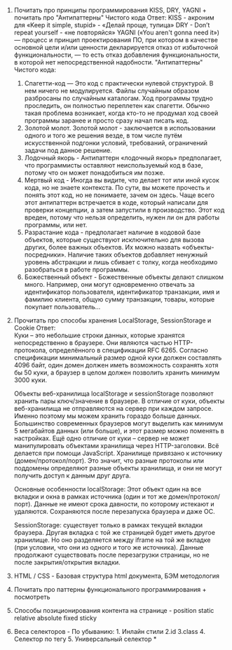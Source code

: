 1) Почитать про принципы программирования KISS, DRY, YAGNI + почитать про "Антипаттерны" Чистого кода
   Ответ:
   KISS - акроним для «Keep it simple, stupid» - «Делай проще, тупица»
   DRY - Don’t repeat yourself - «не повторяйся»
   YAGNI («You aren't gonna need it») — процесс и принцип проектирования ПО, при котором в качестве основной
   цели и/или ценности декларируется отказ от избыточной функциональности, — то есть отказ добавления функциональности,
   в которой нет непосредственной надобности.
   "Антипаттерны" Чистого кода:
    1. Спагетти-код — Это код с практически нулевой структурой. В нем ничего не модулируется.
       Файлы случайным образом разбросаны по случайным каталогам. Ход программы трудно проследить, он полностью
       переплетен
       как спагетти. Обычно такая проблема возникает, когда кто-то не продумал ход своей программы заранее и просто
       сразу
       начал писать код.
    2. Золотой молот.
       Золотой молот - заключается в использовании одного и того же решения везде,
       в том числе путём искусственной подгонки условий, требований, ограничений задачи под данное решение.
    3. Лодочный якорь - Антипаттерн «лодочный якорь» предполагает, что программисты оставляют неиспользуемый код в базе,
       потому что он может понадобиться им позже.
    4. Мертвый код - Иногда вы видите, что делает тот или иной кусок кода, но не знаете контекста. По сути, вы можете
       прочесть и понять этот код, но не понимаете, зачем он здесь. Чаще всего этот антипаттерн встречается в коде,
       который написали для проверки концепции, а затем запустили в производство. Этот код вреден, потому что нельзя
       определить, нужен ли
       он для работы программы, или нет.
    5. Разрастание кода - предполагает наличие в кодовой базе объектов, которые
       существуют исключительно для вызова других, более важных объектов. Их можно назвать «объекты-посредники». Наличие
       таких объектов добавляет ненужный уровень абстракции и лишь сбивает с толку, когда необходимо разобраться в
       работе программы.
    6. Божественный объект - Божественные объекты делают слишком много. Например, они могут одновременно отвечать за
       идентификатор
       пользователя, идентификатор транзакции, имя и фамилию клиента, общую сумму транзакции, товары, которые покупает
       пользователь…


2) Прочитать про способы хранения LocalStorage, SessionStorage и Cookie
   Ответ:  
   Куки – это небольшие строки данных, которые хранятся непосредственно в браузере. Они являются частью HTTP-протокола,
   определённого в спецификации RFC 6265. Согласно спецификации минимальный размер одной куки должен составлять 4096
   байт, один домен должен иметь возможность сохранять хотя бы 50 куки, а браузер в целом должен позволить хранить
   минимум 3000 куки.

   Объекты веб-хранилища localStorage и sessionStorage позволяют хранить пары ключ/значение в браузере.
   В отличие от куки, объекты веб-хранилища не отправляются на сервер при каждом запросе. Именно поэтому мы можем
   хранить гораздо больше данных. Большинство современных браузеров могут выделить как минимум 5 мегабайтов данных (или
   больше), и этот размер можно поменять в настройках.
   Ещё одно отличие от куки – сервер не может манипулировать объектами хранилища через HTTP-заголовки. Всё делается при
   помощи JavaScript.
   Хранилище привязано к источнику (домен/протокол/порт). Это значит, что разные протоколы или поддомены определяют
   разные объекты хранилища, и они не могут получить доступ к данным друг друга.

   Основные особенности localStorage:
   Этот объект один на все вкладки и окна в рамках источника (один и тот же домен/протокол/порт).
   Данные не имеют срока давности, по которому истекают и удаляются. Сохраняются после перезапуска браузера и даже ОС.

   SessionStorage:  существует только в рамках текущей вкладки браузера.
   Другая вкладка с той же страницей будет иметь другое хранилище.
   Но оно разделяется между iframe на той же вкладке (при условии, что они из одного и того же источника).
   Данные продолжают существовать после перезагрузки страницы, но не после закрытия/открытия вкладки.

3) HTML / CSS - Базовая структура html документа, БЭМ методология
4) Почитать про паттерны функционального программирования + посмотреть
5) Способы позиционирования контента на странице - position static relative absolute fixed sticky
6) Веса селекторов - По убыванию: 1. Инлайн стили 2.id 3.class 4. Селектор по тегу 5. Универсальный селектор *